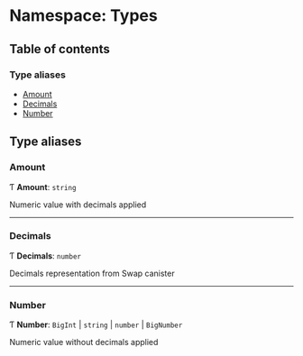 # Namespace: Types

## Table of contents

### Type aliases

- [Amount](Types.md#amount)
- [Decimals](Types.md#decimals)
- [Number](Types.md#number)

## Type aliases

### Amount

Ƭ **Amount**: `string`

Numeric value with decimals applied

___

### Decimals

Ƭ **Decimals**: `number`

Decimals representation from Swap canister

___

### Number

Ƭ **Number**: `BigInt` \| `string` \| `number` \| `BigNumber`

Numeric value without decimals applied
